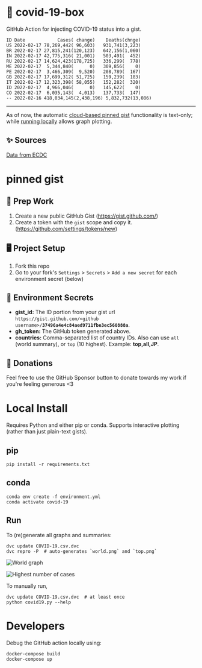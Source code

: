 # 🏥 covid-19-box

GitHub Action for injecting COVID-19 status into a gist.

```
ID Date            Cases( change)    Deaths(chnge)
US 2022-02-17 78,269,442( 96,603)   931,741(3,223)
BR 2022-02-17 27,815,241(120,123)   642,156(1,060)
IN 2022-02-17 42,775,316( 21,001)   503,491(  452)
RU 2022-02-17 14,624,423(178,725)   336,299(  778)
ME 2022-02-17  5,344,840(      0)   309,856(    0)
PE 2022-02-17  3,466,309(  9,520)   208,789(  167)
GB 2022-02-17 17,699,312( 51,725)   159,239(  183)
IT 2022-02-17 12,323,398( 58,055)   152,282(  320)
ID 2022-02-17  4,966,046(      0)   145,622(    0)
CO 2022-02-17  6,035,143(  4,013)   137,733(  147)
-- 2022-02-16 418,034,145(2,438,196) 5,832,732(13,086)
```

---

As of now, the automatic [cloud-based pinned gist](#pinned-gist) functionality is text-only;
while [running locally](#local-install) allows graph plotting.

## ✨ Sources

[Data from ECDC](https://www.ecdc.europa.eu/en/publications-data/download-todays-data-geographic-distribution-covid-19-cases-worldwide)

# pinned gist

## 🎒 Prep Work
1. Create a new public GitHub Gist (https://gist.github.com/)
1. Create a token with the `gist` scope and copy it. (https://github.com/settings/tokens/new)

## 🖥 Project Setup
1. Fork this repo
1. Go to your fork's `Settings` > `Secrets` > `Add a new secret` for each environment secret (below)

## 🤫 Environment Secrets
- **gist_id:** The ID portion from your gist url `https://gist.github.com/<github username>/`**`37496a4e4c84aed9711fbe3ec560888a`**.
- **gh_token:** The GitHub token generated above.
- **countries:** Comma-separated list of country IDs. Also can use `all` (world summary), or `top` (10 highest). Example: **top,all,JP**.

## 💸 Donations

Feel free to use the GitHub Sponsor button to donate towards my work if you're feeling generous <3

# Local Install

Requires Python and either pip or conda. Supports interactive plotting (rather than just plain-text gists).

## pip

```
pip install -r requirements.txt
```

## conda

```
conda env create -f environment.yml
conda activate covid-19
```

## Run

To (re)generate all graphs and summaries:

```
dvc update COVID-19.csv.dvc
dvc repro -P  # auto-generates `world.png` and `top.png`
```

![World graph](world.png)

![Highest number of cases](top.png)

To manually run,

```
dvc update COVID-19.csv.dvc  # at least once
python covid19.py --help
```

# Developers

Debug the GitHub action locally using:

```
docker-compose build
docker-compose up
```

